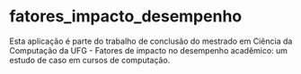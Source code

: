 # fatores_impacto_desempenho
Esta aplicação é parte do trabalho de conclusão do mestrado em Ciência da Computação da UFG - Fatores de impacto no desempenho acadêmico: um estudo de caso em cursos de computação.
